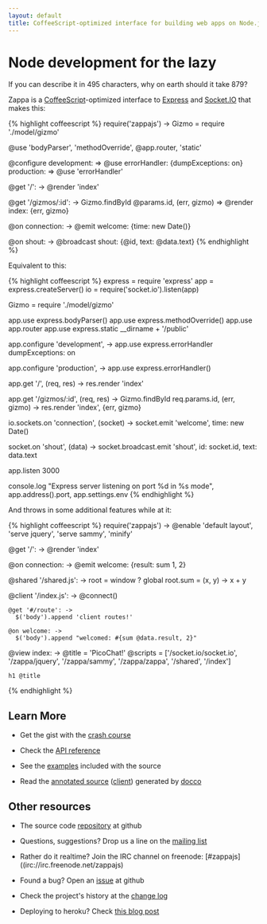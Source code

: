 ```yaml
---
layout: default
title: CoffeeScript-optimized interface for building web apps on Node.js with Express and Socket.IO.
---
```


# Node development for the lazy

If you can describe it in 495 characters, why on earth should it take 879?

Zappa is a [CoffeeScript](http://coffeescript.org)-optimized interface to [Express](http://expressjs.com) and [Socket.IO](http://socket.io) that makes this:

{% highlight coffeescript %}
require('zappajs') ->
  Gizmo = require './model/gizmo'
  
  @use 'bodyParser', 'methodOverride', @app.router, 'static'

  @configure
    development: => @use errorHandler: {dumpExceptions: on}
    production: => @use 'errorHandler'

  @get '/': -> @render 'index'
  
  @get '/gizmos/:id': ->
    Gizmo.findById @params.id, (err, gizmo) =>
      @render index: {err, gizmo}

  @on connection: ->
    @emit welcome: {time: new Date()}

  @on shout: ->
    @broadcast shout: {@id, text: @data.text}
{% endhighlight %}

Equivalent to this:

{% highlight coffeescript %}
express = require 'express'
app = express.createServer()
io = require('socket.io').listen(app)

Gizmo = require './model/gizmo'

app.use express.bodyParser()
app.use express.methodOverride()
app.use app.router
app.use express.static __dirname + '/public'

app.configure 'development', ->
  app.use express.errorHandler dumpExceptions: on

app.configure 'production', ->
  app.use express.errorHandler()

app.get '/', (req, res) -> res.render 'index'

app.get '/gizmos/:id', (req, res) ->
  Gizmo.findById req.params.id, (err, gizmo) ->
    res.render 'index', {err, gizmo}

io.sockets.on 'connection', (socket) ->
  socket.emit 'welcome', time: new Date()

  socket.on 'shout', (data) ->
    socket.broadcast.emit 'shout',
      id: socket.id, text: data.text

app.listen 3000

console.log "Express server listening on port %d in %s mode",
  app.address().port, app.settings.env
{% endhighlight %}

And throws in some additional features while at it:

{% highlight coffeescript %}
require('zappajs') ->
  @enable 'default layout', 'serve jquery',
    'serve sammy', 'minify'

  @get '/': ->
    @render 'index'

  @on connection: ->
    @emit welcome: {result: sum 1, 2}
  
  @shared '/shared.js': ->
    root = window ? global
    root.sum = (x, y) -> x + y
  
  @client '/index.js': ->
    @connect()

    @get '#/route': ->
      $('body').append 'client routes!'

    @on welcome: ->
      $('body').append "welcomed: #{sum @data.result, 2}"
  
  @view index: ->
    @title = 'PicoChat!'
    @scripts = ['/socket.io/socket.io', '/zappa/jquery',
      '/zappa/sammy', '/zappa/zappa', '/shared', '/index']
  
    h1 @title
{% endhighlight %}

## Learn More

- Get the gist with the [crash course](docs/crashcourse)

- Check the [API reference](docs/reference)

- See the [examples](https://github.com/zappajs/zappajs/tree/master/examples) included with the source

- Read the [annotated source](docs/zappa.html) ([client](docs/client.html)) generated by [docco](http://jashkenas.github.com/docco/)

## Other resources

- The source code [repository](http://github.com/zappajs/zappajs) at github

- Questions, suggestions? Drop us a line on the [mailing list](http://groups.google.com/group/zappajs)

- Rather do it realtime? Join the IRC channel on freenode: [#zappajs]((irc://irc.freenode.net/zappajs)

- Found a bug? Open an [issue](http://github.com/zappajs/zappajs/issues) at github

- Check the project's history at the [change log](https://github.com/zappajs/zappajs/blob/master/CHANGELOG.md)

- Deploying to heroku? Check [this blog post](http://blog.superbigtree.com/blog/2011/08/19/hosting-zappa-0-2-x-on-heroku/)
